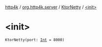 [http4k](../../index.md) / [org.http4k.server](../index.md) / [KtorNetty](index.md) / [&lt;init&gt;](./-init-.md)

# &lt;init&gt;

`KtorNetty(port: `[`Int`](https://kotlinlang.org/api/latest/jvm/stdlib/kotlin/-int/index.html)` = 8000)`